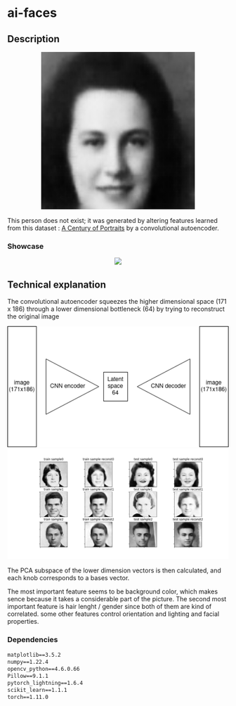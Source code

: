 # ai-faces

## Description


<center> <img src="person.png" alt="drawing" width="350"/> </center>

This person does not exist; it was generated by altering features learned from this dataset : [A Century of Portraits](https://people.eecs.berkeley.edu/~shiry/projects/yearbooks/yearbooks.html) by a convolutional autoencoder.

### Showcase 

<center> <img src="showcase.gif" /> </center>


## Technical explanation
The convolutional autoencoder squeezes the higher dimensional space (171 x 186) through a lower dimensional bottleneck (64) by trying to reconstruct the original image

<center> <img src="autoencoder.png" alt="drawing" width="550"/> </center>

<center> <img src="reconstruction.png" alt="drawing" width="800"/> </center>

The PCA subspace of the lower dimension vectors is then calculated, and each knob corresponds to a bases vector. 

The most important feature seems to be background color, which makes sence because it takes a considerable part of the picture. The second most important feature is hair lenght / gender since both of them are kind of correlated. some other features control orientation and lighting and facial properties.
### Dependencies
```
matplotlib==3.5.2
numpy==1.22.4
opencv_python==4.6.0.66
Pillow==9.1.1
pytorch_lightning==1.6.4
scikit_learn==1.1.1
torch==1.11.0
```